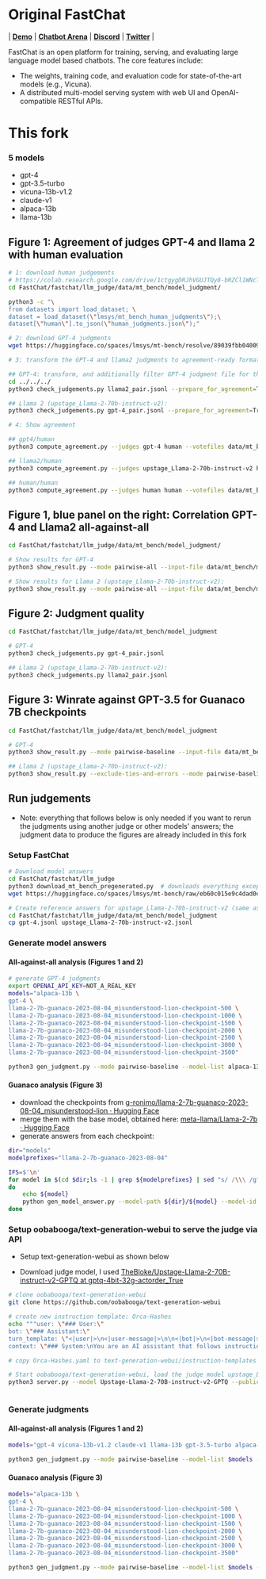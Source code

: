 # Original FastChat

| [**Demo**](https://chat.lmsys.org/) | [**Chatbot Arena**](https://arena.lmsys.org) | [**Discord**](https://discord.gg/HSWAKCrnFx) | [**Twitter**](https://twitter.com/lmsysorg) |

FastChat is an open platform for training, serving, and evaluating large language model based chatbots. The core features include:

- The weights, training code, and evaluation code for state-of-the-art models (e.g., Vicuna).
- A distributed multi-model serving system with web UI and OpenAI-compatible RESTful APIs.

# This fork

### 5 models

* gpt-4
* gpt-3.5-turbo
* vicuna-13b-v1.2
* claude-v1
* alpaca-13b
* llama-13b 

## Figure 1: Agreement of judges GPT-4 and llama 2 with human evaluation

```bash
# 1: download human judgements
# https://colab.research.google.com/drive/1ctgygDRJhVGUJTQy8-bRZCl1WNcT8De6?usp=sharing
cd FastChat/fastchat/llm_judge/data/mt_bench/model_judgment/

python3 -c "\
from datasets import load_dataset; \
dataset = load_dataset(\"lmsys/mt_bench_human_judgments\");\
dataset[\"human\"].to_json(\"human_judgments.json\");"

# 2: download GPT-4 judgments
wget https://huggingface.co/spaces/lmsys/mt-bench/resolve/89039fbb04009aa54b2ce88a294402fe9d756913/data/mt_bench/model_judgment/gpt-4_pair.jsonl

# 3: transform the GPT-4 and llama2 judgments to agreement-ready format (output format of gen_judgment.py is slightly different than the input format needed for compute_agreement.py)

## GPT-4: transform, and additionally filter GPT-4 judgment file for the models used in this study
cd ../../../
python3 check_judgements.py llama2_pair.jsonl --prepare_for_agreement=True --filter_models "gpt-4 vicuna-13b-v1.2 claude-v1 alpaca-13b llama-13b gpt-3.5-turbo"

## Llama 2 (upstage_Llama-2-70b-instruct-v2):
python3 check_judgements.py gpt-4_pair.jsonl --prepare_for_agreement=True

# 4: Show agreement

## gpt4/human
python3 compute_agreement.py --judges gpt-4 human --votefiles data/mt_bench/model_judgment/human_judgments.json data/mt_bench/model_judgment/gpt-4_pair_agreement-ready.json

## llama2/human
python3 compute_agreement.py --judges upstage_Llama-2-70b-instruct-v2 human --votefiles data/mt_bench/model_judgment/human_judgments.json data/mt_bench/model_judgment/llama2_pair_agreement-ready.json

## human/human
python3 compute_agreement.py --judges human human --votefiles data/mt_bench/model_judgment/human_judgments.json
```

## Figure 1, blue panel on the right: Correlation GPT-4 and Llama2 all-against-all

```bash
cd FastChat/fastchat/llm_judge/data/mt_bench/model_judgment/

# Show results for GPT-4
python3 show_result.py --mode pairwise-all --input-file data/mt_bench/model_judgment/gpt-4_pair.jsonl --model-list gpt-4 vicuna-13b-v1.2 claude-v1 alpaca-13b llama-13b gpt-3.5-turbo

# Show results for Llama 2 (upstage_Llama-2-70b-instruct-v2):
python3 show_result.py --mode pairwise-all --input-file data/mt_bench/model_judgment/llama2_pair.jsonl


```

## Figure 2: Judgment quality

```bash
cd FastChat/fastchat/llm_judge/data/mt_bench/model_judgment

# GPT-4
python3 check_judgements.py gpt-4_pair.jsonl

## Llama 2 (upstage_Llama-2-70b-instruct-v2):
python3 check_judgements.py llama2_pair.jsonl
```

## Figure 3: Winrate against GPT-3.5 for Guanaco 7B checkpoints

```bash
cd FastChat/fastchat/llm_judge/data/mt_bench/model_judgment

# GPT-4
python3 show_result.py --mode pairwise-baseline --input-file data/mt_bench/model_judgment/guanaco_gpt-4_pair.jsonl

## Llama 2 (upstage_Llama-2-70b-instruct-v2):
python3 show_result.py --exclude-ties-and-errors --mode pairwise-baseline --judge-model upstage_Llama-2-70b-instruct-v2 --input-file data/mt_bench/model_judgment/guanaco_llama2_pair.jsonl

```

## Run judgements

- Note: everything that follows below is only needed if you want to rerun the judgments using another judge or other models' answers; the judgment data to produce the figures are already included in this fork

### Setup FastChat

```bash
# Download model answers
cd FastChat/fastchat/llm_judge
python3 download_mt_bench_pregenerated.py  # downloads everything except the vicuna-13b-v1.2 data
wget https://huggingface.co/spaces/lmsys/mt-bench/raw/eb60c015e9c4dad0cbdb01c905067ec8b0973fd7/data/mt_bench/model_answer/vicuna-13b-v1.2.jsonl -O data/mt_bench/model_answer/vicuna-13b-v1.2.jsonl        # deleted, old commit

# Create reference answers for upstage_Llama-2-70b-instruct-v2 (same as for GPT-4)
cd FastChat/fastchat/llm_judge/data/mt_bench/model_judgment
cp gpt-4.jsonl upstage_Llama-2-70b-instruct-v2.jsonl
```

### Generate model answers

#### All-against-all analysis (Figures 1 and 2)

```bash
# generate GPT-4 judgments
export OPENAI_API_KEY=NOT_A_REAL_KEY
models="alpaca-13b \
gpt-4 \
llama-2-7b-guanaco-2023-08-04_misunderstood-lion-checkpoint-500 \
llama-2-7b-guanaco-2023-08-04_misunderstood-lion-checkpoint-1000 \
llama-2-7b-guanaco-2023-08-04_misunderstood-lion-checkpoint-1500 \
llama-2-7b-guanaco-2023-08-04_misunderstood-lion-checkpoint-2000 \
llama-2-7b-guanaco-2023-08-04_misunderstood-lion-checkpoint-2500 \
llama-2-7b-guanaco-2023-08-04_misunderstood-lion-checkpoint-3000 \
llama-2-7b-guanaco-2023-08-04_misunderstood-lion-checkpoint-3500"

python3 gen_judgment.py --mode pairwise-baseline --model-list alpaca-13b gpt-4 --parallel 4


```

#### Guanaco analysis (Figure 3)

- download the checkpoints from [g-ronimo/llama-2-7b-guanaco-2023-08-04_misunderstood-lion · Hugging Face](https://huggingface.co/g-ronimo/llama-2-7b-guanaco-2023-08-04_misunderstood-lion)
- merge them with the base model, obtained here: [meta-llama/Llama-2-7b · Hugging Face](https://huggingface.co/meta-llama/Llama-2-7b)
- generate answers from each checkpoint:

```bash
dir="models"
modelprefixes="llama-2-7b-guanaco-2023-08-04"

IFS=$'\n'
for model in $(cd $dir;ls -1 | grep ${modelprefixes} | sed "s/ /\\\ /g")
do
    echo ${model}
    python gen_model_answer.py --model-path ${dir}/${model} --model-id ${model}
done
```

### Setup oobabooga/text-generation-webui to serve the judge via API

- Setup text-generation-webui as shown below

- Download judge model, I used [TheBloke/Upstage-Llama-2-70B-instruct-v2-GPTQ at gptq-4bit-32g-actorder_True](https://huggingface.co/TheBloke/Upstage-Llama-2-70B-instruct-v2-GPTQ/tree/gptq-4bit-32g-actorder_True)

```bash
# clone oobabooga/text-generation-webui
git clone https://github.com/oobabooga/text-generation-webui

# create new instruction template: Orca-Hashes
echo """user: \"### User:\"
bot: \"### Assistant:\"
turn_template: \"<|user|>\n<|user-message|>\n\n<|bot|>\n<|bot-message|>\n\n\"
context: \"### System:\nYou are an AI assistant that follows instruction extremely well. Help as much as you can.\n\n\"""" > Orca-Hashes.yaml

# copy Orca-Hashes.yaml to text-generation-webui/instruction-templates or characters/instruction-following, depending on your version of text-generation-webui

# Start oobabooga/text-generation-webui, load the judge model upstage_Llama-2-70b-instruct-v2 
python3 server.py --model Upstage-Llama-2-70B-instruct-v2-GPTQ --public-api --api --no_inject_fused_attention 



```

### Generate judgments

#### All-against-all analysis (Figures 1 and 2)

```bash
models="gpt-4 vicuna-13b-v1.2 claude-v1 llama-13b gpt-3.5-turbo alpaca-13b"

python3 gen_judgment.py --mode pairwise-baseline --model-list $models --parallel 1 --use-api True --judge-model upstage_Llama-2-70b-instruct-v2

```

#### Guanaco analysis (Figure 3) 

```bash
models="alpaca-13b \
gpt-4 \
llama-2-7b-guanaco-2023-08-04_misunderstood-lion-checkpoint-500 \
llama-2-7b-guanaco-2023-08-04_misunderstood-lion-checkpoint-1000 \
llama-2-7b-guanaco-2023-08-04_misunderstood-lion-checkpoint-1500 \
llama-2-7b-guanaco-2023-08-04_misunderstood-lion-checkpoint-2000 \
llama-2-7b-guanaco-2023-08-04_misunderstood-lion-checkpoint-2500 \
llama-2-7b-guanaco-2023-08-04_misunderstood-lion-checkpoint-3000 \
llama-2-7b-guanaco-2023-08-04_misunderstood-lion-checkpoint-3500"

python3 gen_judgment.py --mode pairwise-baseline --model-list $models --parallel 1 --use-api True --judge-model upstage_Llama-2-70b-instruct-v2


```

### 


